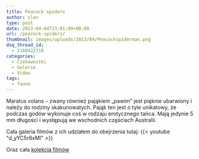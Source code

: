 ```yaml
---
title: Peacock spiders
author: slav
type: post
date: 2013-04-04T23:01:09+00:00
url: /peacock-spiders/
thumbnail: images/uploads/2013/04/Peacockspiderman.png
dsq_thread_id:
  - 1188422718
categories:
  - Ciekawostki
  - Galerie
  - Video
tags:
  - fauna
---
```

Maratus volans &#8211; zwany również pająkiem &#8222;pawim&#8221; jest pięknie ubarwiony i należy do rodziny skakunowatych. Pająk ten jest o tyle unikatowy, że podczas godów wykonuje coś w rodzaju erotycznego tańca. Mają jedynie 5 mm długości i występują we wschodnich częściach Australii.

<!--more-->

Cała galeria filmów z ich udziałem do obejrzenia tutaj:
{{< youtube "d_yYC5r8xMI" >}}

Oraz cała [kolekcja filmów](http://www.youtube.com/user/Peacockspiderman?feature=watch)